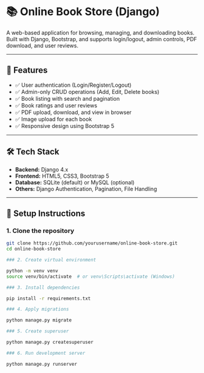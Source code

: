 # 📚 Online Book Store (Django)

A web-based application for browsing, managing, and downloading books. Built with Django, Bootstrap, and supports login/logout, admin controls, PDF download, and user reviews.

---

## 🚀 Features

- ✅ User authentication (Login/Register/Logout)
- ✅ Admin-only CRUD operations (Add, Edit, Delete books)
- ✅ Book listing with search and pagination
- ✅ Book ratings and user reviews
- ✅ PDF upload, download, and view in browser
- ✅ Image upload for each book
- ✅ Responsive design using Bootstrap 5

---

## 🛠 Tech Stack

- **Backend:** Django 4.x
- **Frontend:** HTML5, CSS3, Bootstrap 5
- **Database:** SQLite (default) or MySQL (optional)
- **Others:** Django Authentication, Pagination, File Handling

---

## 🧩 Setup Instructions

### 1. Clone the repository

```bash
git clone https://github.com/yourusername/online-book-store.git
cd online-book-store

### 2. Create virtual environment

python -m venv venv
source venv/bin/activate  # or venv\Scripts\activate (Windows)

### 3. Install dependencies

pip install -r requirements.txt

### 4. Apply migrations

python manage.py migrate

### 5. Create superuser

python manage.py createsuperuser 

### 6. Run development server

python manage.py runserver
